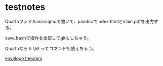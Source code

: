 
<script> window.MathJax = { loader: {     load: ['[tex]/physics', '[tex]/ams', '[tex]/unicode'] }, tex: {     packages: {'[+]': ['physics', 'ams', 'unicode']} } }; </script>
<style> .math.inline {     font-size: 85%; } .math.display {     font-size: 100%; } </style>

# testnotes

Quartoファイルmain.qmdで書いて、pandocでindex.htmlとmain.pdfを出力する。

save.bashで操作を全部してgitもしちゃう。

Quartoなら $\mathbb{R}$ `\bR` ってコマンドも使えちゃう。

[envelope theorem](envelope_theorem/README.md)
